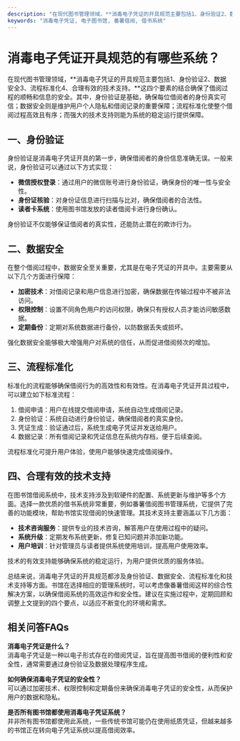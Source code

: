 ```yaml
---
description: "在现代图书管理领域，**消毒电子凭证的开具规范主要包括1、身份验证2、数据安全3、流程标准化4、合理有效的技术支持。**这四个要素的结合确保了借阅过程的顺畅和信息的安全。其中，身份验证是基础，确保每位借阅者的身份真实可信；数据安全则是维护用户个人隐私和借阅记录的重要保障；流程标准化使整个借阅过程高效且有序；而强大的技术支持则能为系统的稳定运行提供保障。"
keywords: "消毒电子凭证, 电子图书馆, 番薯借阅, 借书系统"
---
```

# 消毒电子凭证开具规范的有哪些系统？

在现代图书管理领域，**消毒电子凭证的开具规范主要包括1、身份验证2、数据安全3、流程标准化4、合理有效的技术支持。**这四个要素的结合确保了借阅过程的顺畅和信息的安全。其中，身份验证是基础，确保每位借阅者的身份真实可信；数据安全则是维护用户个人隐私和借阅记录的重要保障；流程标准化使整个借阅过程高效且有序；而强大的技术支持则能为系统的稳定运行提供保障。

## 一、身份验证

身份验证是消毒电子凭证开具的第一步，确保借阅者的身份信息准确无误。一般来说，身份验证可以通过以下方式实现：

- **微信授权登录**：通过用户的微信账号进行身份验证，确保身份的唯一性与安全性。
- **身份证核验**：对身份证信息进行扫描与比对，确保借阅者的合法性。
- **读者卡系统**：使用图书馆发放的读者借阅卡进行身份确认。

身份验证不仅能够保证借阅者的真实性，还能防止潜在的欺诈行为。

## 二、数据安全

在整个借阅过程中，数据安全至关重要，尤其是在电子凭证的开具中。主要需要从以下几个方面进行保障：

- **加密技术**：对借阅记录和用户信息进行加密，确保数据在传输过程中不被非法访问。
- **权限控制**：设置不同角色用户的访问权限，确保只有授权人员才能访问敏感数据。
- **定期备份**：定期对系统数据进行备份，以防数据丢失或损坏。

强化数据安全能够极大增强用户对系统的信任，从而促进借阅频次的增加。

## 三、流程标准化

标准化的流程能够确保借阅行为的高效性和有效性。在消毒电子凭证开具过程中，可以建立如下标准流程：

1. 借阅申请：用户在线提交借阅申请，系统自动生成借阅记录。
2. 身份验证：系统自动进行身份验证，确保借阅者的真实身份。
3. 凭证生成：验证通过后，系统生成电子凭证并发送给用户。
4. 数据记录：所有借阅记录和凭证信息在系统内存档，便于后续查阅。

流程标准化可提升用户体验，使用户能够快速完成借阅操作。

## 四、合理有效的技术支持

在图书馆借阅系统中，技术支持涉及到软硬件的配置、系统更新与维护等多个方面。选择一款优质的借书系统非常重要，例如番薯借阅图书管理系统，它提供了完善的功能模块，帮助书馆实现借阅的快速管理。其技术支持主要涵盖以下几方面：

- **技术咨询服务**：提供专业的技术咨询，解答用户在使用过程中的疑问。
- **系统升级**：定期发布系统更新，修复已知问题并添加新功能。
- **用户培训**：针对管理员与读者提供系统使用培训，提高用户使用效率。

技术的有效支持能够确保系统的稳定运行，为用户提供优质的服务体验。

总结来说，消毒电子凭证的开具规范都涉及身份验证、数据安全、流程标准化和技术支持等方面。书馆在选择相应的管理系统时，可以考虑像番薯借阅这样的综合性解决方案，以确保借阅系统的高效运作和安全性。建议在实施过程中，定期回顾和调整上文提到的四个要点，以适应不断变化的环境和需求。

## 相关问答FAQs

**消毒电子凭证是什么？**  
消毒电子凭证是一种以电子形式存在的借阅凭证，旨在提高图书借阅的便利性和安全性，通常需要通过身份验证及数据处理程序生成。

**如何确保消毒电子凭证的安全性？**  
可以通过加密技术、权限控制和定期备份来确保消毒电子凭证的安全性，从而保护用户的数据和隐私。

**是否所有图书馆都使用消毒电子凭证系统？**  
并非所有图书馆都使用此系统，一些传统书馆可能仍在使用纸质凭证，但越来越多的书馆正在转向电子凭证系统以提高借阅效率。
